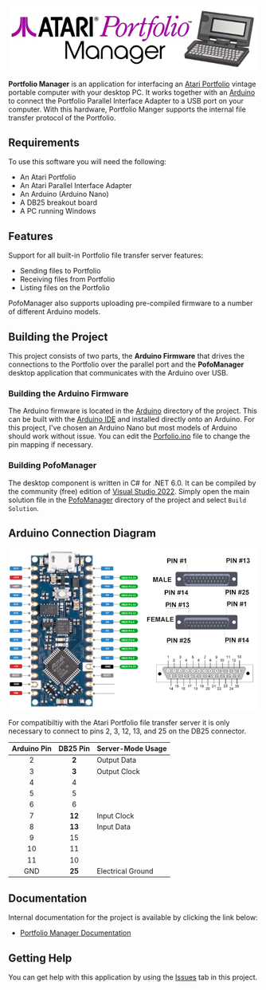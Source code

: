 ![](docs/images/PofoManagerBanner.png)

**Portfolio Manager** is an application for interfacing an [Atari Portfolio](https://en.wikipedia.org/wiki/Atari_Portfolio) vintage portable computer with your desktop PC.  It works together with an [Arduino](https://store.arduino.cc/pages/nano-family) to connect the Portfolio Parallel Interface Adapter to a USB port on your computer.  With this hardware, Portfolio Manger supports the internal file transfer protocol of the Portfolio.

## Requirements

To use this software you will need the following:

* An Atari Portfolio
* An Atari Parallel Interface Adapter
* An Arduino (Arduino Nano)
* A DB25 breakout board
* A PC running Windows

## Features

Support for all built-in Portfolio file transfer server features:
* Sending files to Portfolio
* Receiving files from Portfolio
* Listing files on the Portfolio

PofoManager also supports uploading pre-compiled firmware to a number of different Arduino models.

## Building the Project

This project consists of two parts, the **Arduino Firmware** that drives the connections to the Portfolio over the parallel port and the **PofoManager** desktop application that communicates with the Arduino over USB. 

### Building the Arduino Firmware

The Arduino firmware is located in the [Arduino](https://github.com/codaris/PofoManager/tree/main/Arduino) directory of the project.  This can be built with the [Arduino IDE](https://www.arduino.cc/en/software) and installed directly onto an Arduino.  For this project, I've chosen an Arduino Nano but most models of Arduino should work without issue.  You can edit the [Porfolio.ino](https://github.com/codaris/PofoManager/blob/main/Arduino/Portfolio.ino) file to change the pin mapping if necessary.

### Building PofoManager

The desktop component is written in C# for .NET 6.0.  It can be compiled by the community (free) edition of [Visual Studio 2022](https://visualstudio.microsoft.com/vs/community/).  Simply open the main solution file in the [PofoManager](https://github.com/codaris/PofoManager/tree/main/PofoManager) directory of the project and select `Build Solution`.

## Arduino Connection Diagram

![](docs/images/PofoMangerNanoConnect.png)

For compatibiltiy with the Atari Portfolio file transfer server it is only necessary to connect to pins 2, 3, 12, 13, and 25 on the DB25 connector.

| Arduino Pin | DB25 Pin | Server-Mode Usage |
|:-----------:|:--------:|-------------------|
|      2      |  **2**   | Output Data       |
|      3      |  **3**   | Output Clock      |
|      4      |    4     |                   |
|      5      |    5     |                   |
|      6      |    6     |                   |
|      7      |  **12**  | Input Clock       |
|      8      |  **13**  | Input Data        |
|      9      |    15    |                   |
|      10     |    11    |                   |
|      11     |    10    |                   |
|      GND    |  **25**  | Electrical Ground |

## Documentation

Internal documentation for the project is available by clicking the link below:

* [Portfolio Manager Documentation](https://codaris.github.io/PofoManager/)

## Getting Help

You can get help with this application by using the [Issues](https://github.com/codaris/PofoManager/issues) tab in this project.